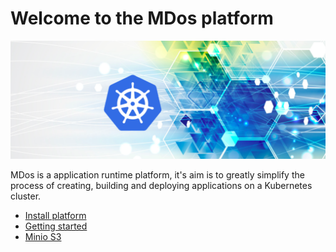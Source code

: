 # Welcome to the MDos platform

![logo](docs/img/mdos.png)

MDos is a application runtime platform, it's aim is to greatly simplify the process of creating, building and deploying applications on a Kubernetes cluster. 

* [Install platform](docs/installation.md)
* [Getting started](docs/getting-started.md)
* [Minio S3](docs/minio.md)